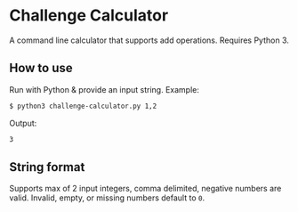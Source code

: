# Challenge Calculator

A command line calculator that supports add operations. Requires Python 3.

## How to use

Run with Python & provide an input string. Example:

```bash
$ python3 challenge-calculator.py 1,2
```

Output:
```bash
3
```

## String format

Supports max of 2 input integers, comma delimited, negative numbers are valid. Invalid, empty, or missing numbers default to `0`.
